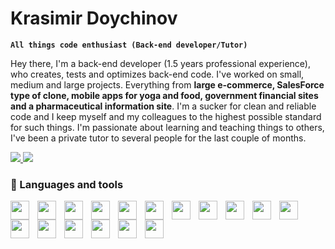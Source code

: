# Krasimir Doychinov

**`All things code enthusiast (Back-end developer/Tutor)`**

Hey there,
I'm a back-end developer (1.5 years professional experience), who creates, tests and optimizes back-end code. I've worked on small, medium and large projects. Everything from **large e-commerce, SalesForce type of clone, mobile apps for yoga and food, government financial sites and a pharmaceutical information site**.
I'm a sucker for clean and reliable code and I keep myself and my colleagues to the highest possible standard for such things.
I'm passionate about learning and teaching things to others, I've been a private tutor to several people for the last couple of months.

<p align="left">
  <a href="https://www.linkedin.com/in/krasimir-georgiev-doychinov/">
    <img src="https://img.shields.io/badge/LinkedIn-0077B5?style=for-the-badge&logo=linkedin&logoColor=white"/>
  </a>
  <a href="mailto:krasimir.doychinovv@gmail.com">
    <img src="https://img.shields.io/badge/Gmail-D14836?style=for-the-badge&logo=gmail&logoColor=white"/>
  </a>
</p>

### 🧰 Languages and tools

  <img align="left" width="30px" style="padding-right: 10px;" src="https://cdn.jsdelivr.net/gh/devicons/devicon/icons/csharp/csharp-original.svg" />
  <img align="left" width="30px" style="padding-right: 10px;" src="https://cdn.jsdelivr.net/gh/devicons/devicon/icons/dot-net/dot-net-original.svg" />
  <img align="left" width="30px" style="padding-right: 10px;" src="https://cdn.jsdelivr.net/gh/devicons/devicon/icons/xamarin/xamarin-original.svg" />
  <img align="left" width="30px" style="padding-right: 10px;" src="https://cdn.jsdelivr.net/gh/devicons/devicon/icons/typescript/typescript-original.svg" />
  <img align="left" width="30px" style="padding-right: 10px;" src="https://cdn.jsdelivr.net/gh/devicons/devicon/icons/javascript/javascript-original.svg" />
  <img align="left" width="30px" style="padding-right: 10px;" src="https://cdn.jsdelivr.net/gh/devicons/devicon/icons/nodejs/nodejs-original.svg" />
  <img align="left" width="30px" style="padding-right: 10px;" src="https://cdn.jsdelivr.net/gh/devicons/devicon/icons/express/express-original.svg" />
  <img align="left" width="30px" style="padding-right: 10px;" src="https://cdn.jsdelivr.net/gh/devicons/devicon/icons/microsoftsqlserver/microsoftsqlserver-plain.svg" />
  <img align="left" width="30px" style="padding-right: 10px;" src="https://cdn.jsdelivr.net/gh/devicons/devicon/icons/mongodb/mongodb-original.svg" />
  <img align="left" width="30px" style="padding-right: 10px;" src="https://cdn.jsdelivr.net/gh/devicons/devicon/icons/postgresql/postgresql-original.svg" />
  <img align="left" width="30px" style="padding-right: 10px;" src="https://cdn.jsdelivr.net/gh/devicons/devicon/icons/git/git-original.svg" />
  <img align="left" width="30px" style="padding-right: 10px;" src="https://cdn.jsdelivr.net/gh/devicons/devicon/icons/html5/html5-original.svg" />
  <img align="left" width="30px" style="padding-right: 10px;" src="https://cdn.jsdelivr.net/gh/devicons/devicon/icons/css3/css3-original.svg" />
  <img align="left" width="30px" style="padding-right: 10px;" src="https://cdn.jsdelivr.net/gh/devicons/devicon/icons/vuejs/vuejs-original.svg" />
  <img align="left" width="30px" style="padding-right: 10px;" src="https://cdn.jsdelivr.net/gh/devicons/devicon/icons/angularjs/angularjs-original.svg" />
  <img align="left" width="30px" style="padding-right: 10px;" src="https://cdn.jsdelivr.net/gh/devicons/devicon/icons/react/react-original.svg" />
  <img align="left" width="30px" style="padding-right: 10px;" src="https://cdn.jsdelivr.net/gh/devicons/devicon/icons/jira/jira-original.svg" />
